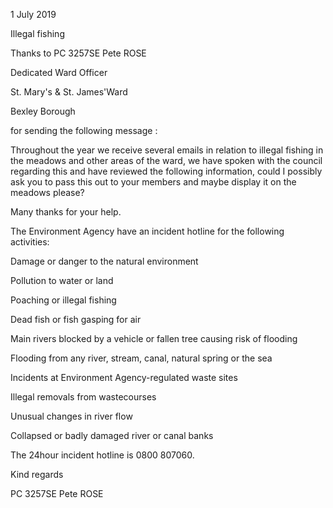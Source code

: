 1 July 2019

Illegal fishing

Thanks to PC 3257SE Pete ROSE

Dedicated Ward Officer

St. Mary's & St. James'Ward

Bexley Borough

for sending the following message :

Throughout the year we receive several emails in relation to illegal fishing in the meadows and other areas of the ward, we have spoken with the council regarding this and have reviewed the following information, could I possibly ask you to pass this out to your members and maybe display it on the meadows please?

Many thanks for your help.

The Environment Agency have an incident hotline for the following activities:

Damage or danger to the natural environment

Pollution to water or land

Poaching or illegal fishing

Dead fish or fish gasping for air

Main rivers blocked by a vehicle or fallen tree causing risk of flooding

Flooding from any river, stream, canal, natural spring or the sea

Incidents at Environment Agency-regulated waste sites

Illegal removals from wastecourses

Unusual changes in river flow

Collapsed or badly damaged river or canal banks

The 24hour incident hotline is 0800 807060.

Kind regards

PC 3257SE Pete ROSE
